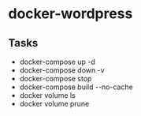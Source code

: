 # docker-wordpress

## Tasks
+ docker-compose up -d
+ docker-compose down -v
+ docker-compose stop
+ docker-compose build --no-cache
+ docker volume ls
+ docker volume prune
